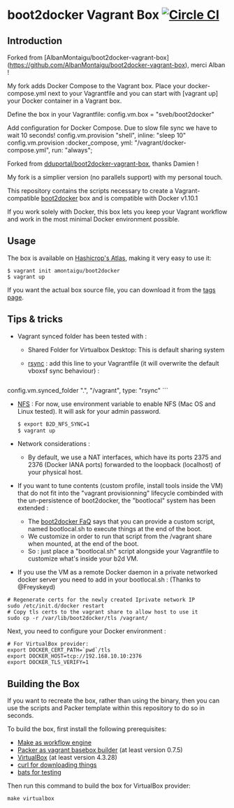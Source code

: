 # boot2docker Vagrant Box [![Circle CI](https://circleci.com/gh/AlbanMontaigu/docker-compose.svg?style=shield)](https://circleci.com/gh/AlbanMontaigu/boot2docker-vagrant-box)

## Introduction

Forked from [AlbanMontaigu/boot2docker-vagrant-box] (https://github.com/AlbanMontaigu/boot2docker-vagrant-box), merci Alban !

My fork adds Docker Compose to the Vagrant box. Place your docker-compose.yml next to your Vagrantfile and you can start with [vagrant up] your Docker container in a Vagrant box.

Define the box in your Vagrantfile:
config.vm.box = "sveb/boot2docker"

Add configuration for Docker Compose. Due to slow file sync we have to wait 10 seconds!
config.vm.provision "shell", inline: "sleep 10"
config.vm.provision :docker_compose, yml: "/vagrant/docker-compose.yml", run: "always";

Forked from [dduportal/boot2docker-vagrant-box](https://github.com/dduportal/boot2docker-vagrant-box), thanks Damien !

My fork is a simplier version (no parallels support) with my personal touch.

This repository contains the scripts necessary to create a Vagrant-compatible
[boot2docker](https://github.com/boot2docker/boot2docker) box and is compatible with Docker v1.10.1

If you work solely with Docker, this box lets you keep your Vagrant workflow and work in the most minimal Docker environment possible.

## Usage

The box is available on [Hashicrop's Atlas](https://atlas.hashicorp.com/amontaigu/boxes/boot2docker), making it very easy to use it:

    $ vagrant init amontaigu/boot2docker
    $ vagrant up

If you want the actual box source file, you can download it from the [tags page](https://github.com/amontaigu/boot2docker-vagrant-box/tags).

## Tips & tricks

* Vagrant synced folder has been tested with :
  * Shared Folder for Virtualbox Desktop: This is default sharing system
  * [rsync](https://docs.vagrantup.com/v2/synced-folders/rsync.html) : add this line to your Vagrantfile (it will overwrite the default vboxsf sync behaviour) :

    ```ruby
config.vm.synced_folder ".", "/vagrant", type: "rsync"
    ```
  * [NFS](https://docs.vagrantup.com/v2/synced-folders/nfs.html) : For now, use environment variable to enable NFS (Mac OS and Linux tested). It will ask for your admin password.

    ```bash
    $ export B2D_NFS_SYNC=1
    $ vagrant up
    ```

* Network considerations :
  * By default, we use a NAT interfaces, which have its ports 2375 and 2376 (Docker IANA ports) forwarded to the loopback (localhost) of your physical host.


* If you want to tune contents (custom profile, install tools inside the VM) that do not fit into the "vagrant provisionning" lifecycle combinded with the un-persistence of boot2docker, the "bootlocal" system has been extended :
  * The [boot2docker FaQ](https://github.com/boot2docker/boot2docker/blob/master/doc/FAQ.md) says that you can provide a custom script, named bootlocal.sh to execute things at the end of the boot.
  * We customize in order to run that script from the /vagrant share when mounted, at the end of the boot.
  * So : just place a "bootlocal.sh" script alongside your Vagrantfile to customize what's inside your b2d VM.


* If you use the VM as a remote Docker daemon in a private networked docker server you need to add in your bootlocal.sh :
(Thanks to @Freyskeyd)

```
# Regenerate certs for the newly created Iprivate network IP
sudo /etc/init.d/docker restart
# Copy tls certs to the vagrant share to allow host to use it
sudo cp -r /var/lib/boot2docker/tls /vagrant/
```

Next, you need to configure your Docker environment :
```
# For VirtualBox provider:
export DOCKER_CERT_PATH=`pwd`/tls
export DOCKER_HOST=tcp://192.168.10.10:2376
export DOCKER_TLS_VERIFY=1
```

## Building the Box

If you want to recreate the box, rather than using the binary, then
you can use the scripts and Packer template within this repository to
do so in seconds.

To build the box, first install the following prerequisites:

  * [Make as workflow engine](http://www.gnu.org/software/make/)
  * [Packer as vagrant basebox builder](http://www.packer.io) (at least version 0.7.5)
  * [VirtualBox](http://www.virtualbox.org) (at least version 4.3.28)
  * [curl for downloading things](http://curl.haxx.se)
  * [bats for testing](https://github.com/sstephenson/bats)

Then run this command to build the box for VirtualBox provider:

```
make virtualbox
```
